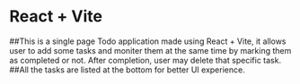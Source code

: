 # React + Vite

##This is a single page Todo application made using React + Vite, it allows user to add some tasks and moniter them at the same time by marking them as completed or not. After completion, user may delete that specific task.
##All the tasks are listed at the bottom for better UI experience.
